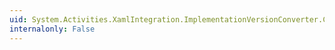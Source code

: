 ```yaml
---
uid: System.Activities.XamlIntegration.ImplementationVersionConverter.CanConvertFrom(System.ComponentModel.ITypeDescriptorContext,System.Type)
internalonly: False
---
```

